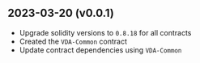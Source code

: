 2023-03-20 (v0.0.1)
-------------------
- Upgrade solidity versions to `0.8.18` for all contracts
- Created the `VDA-Common` contract
- Update contract dependencies using `VDA-Common`
